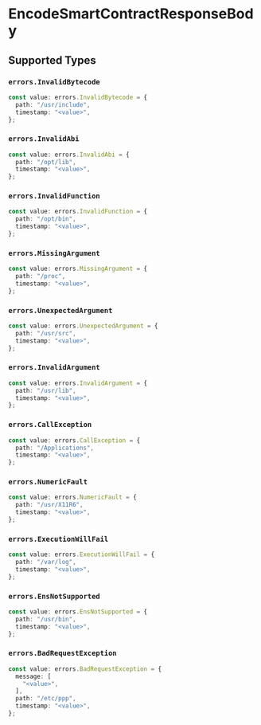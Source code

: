 # EncodeSmartContractResponseBody


## Supported Types

### `errors.InvalidBytecode`

```typescript
const value: errors.InvalidBytecode = {
  path: "/usr/include",
  timestamp: "<value>",
};
```

### `errors.InvalidAbi`

```typescript
const value: errors.InvalidAbi = {
  path: "/opt/lib",
  timestamp: "<value>",
};
```

### `errors.InvalidFunction`

```typescript
const value: errors.InvalidFunction = {
  path: "/opt/bin",
  timestamp: "<value>",
};
```

### `errors.MissingArgument`

```typescript
const value: errors.MissingArgument = {
  path: "/proc",
  timestamp: "<value>",
};
```

### `errors.UnexpectedArgument`

```typescript
const value: errors.UnexpectedArgument = {
  path: "/usr/src",
  timestamp: "<value>",
};
```

### `errors.InvalidArgument`

```typescript
const value: errors.InvalidArgument = {
  path: "/usr/lib",
  timestamp: "<value>",
};
```

### `errors.CallException`

```typescript
const value: errors.CallException = {
  path: "/Applications",
  timestamp: "<value>",
};
```

### `errors.NumericFault`

```typescript
const value: errors.NumericFault = {
  path: "/usr/X11R6",
  timestamp: "<value>",
};
```

### `errors.ExecutionWillFail`

```typescript
const value: errors.ExecutionWillFail = {
  path: "/var/log",
  timestamp: "<value>",
};
```

### `errors.EnsNotSupported`

```typescript
const value: errors.EnsNotSupported = {
  path: "/usr/bin",
  timestamp: "<value>",
};
```

### `errors.BadRequestException`

```typescript
const value: errors.BadRequestException = {
  message: [
    "<value>",
  ],
  path: "/etc/ppp",
  timestamp: "<value>",
};
```

